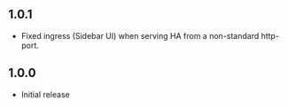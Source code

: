 ## 1.0.1

- Fixed ingress (Sidebar UI) when serving HA from a non-standard http-port.

## 1.0.0

- Initial release
